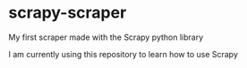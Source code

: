 # scrapy-scraper
My first scraper made with the Scrapy python library

I am currently using this repository to learn how to use Scrapy
